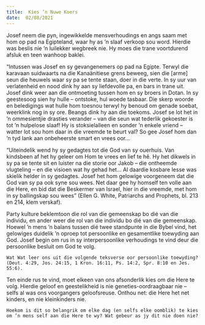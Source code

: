```yaml
---
title:  Kies ’n Nuwe Koers
date:  02/08/2021
---
```


Josef neem die pyn, ingewikkelde mensverhoudings en angs saam met hom op pad na Egipteland, waar hy as ’n slaaf verkoop sou word. Hierdie was beslis nie ’n luilekker wegbreek nie. Hy moes die trane voortdurend afsluk en teen wanhoop baklei.

“Intussen was Josef en sy gevangenemers op pad na Egipte. Terwyl die karavaan suidwaarts na die Kanaänitiese grens beweeg, sien die [arme] seun die heuwels waar sy pa se tente staan, doer in die verte. In sy uur van verlatenheid en nood dink hy aan sy liefdevolle pa, en bars in trane uit. Josef dink weer aan die ontmoeting tussen hom en sy broers in Dotan. In sy geestesoog sien hy hulle – ontstoke, hul woede tasbaar. Die skerp woorde en beledigings wat hulle hom toesnou terwyl hy benoud om genade soebat, weerklink nog in sy ore. Beangs dink hy aan die toekoms. Josef se lot het in ’n ommesientjie drasties verander – van die seun wat tederlik gekoester is tot ’n hulpelose slaaf! Hy is stoksielalleen en sonder ’n enkele vriend – watter lot sou hom daar in die vreemde te beurt val? So gee Josef hom dan ’n tyd lank aan onbeheerste smart en vrees oor…

“Uiteindelik wend hy sy gedagtes tot die God van sy ouerhuis. Van kindsbeen af het hy geleer om Hom te vrees en lief te hê. Hy het dikwels in sy pa se tente sit en luister na die storie oor Jakob – die ontheemde vlugteling – en die visioen wat hy gehad het… Al daardie kosbare lesse was skielik helder in sy gedagtes. Josef het hom gelowige voorgeneem dat die God van sy pa ook syne sou wees. Net daar gee hy homself ten volle aan die Here, en bid dat die Beskermer van Israel, hier in die vreemde, met hom in sy ballingskap sou wees” (Ellen G. White, Patriarchs and Prophets, bl. 213 en 214, klem verskaf).

Party kulture beklemtoon die rol van die gemeenskap bo dié van die individu, en ander weer die rol van die individu bo dié van die gemeenskap. Hoewel ’n mens ’n balans tussen dié twee standpunte in die Bybel vind, het gelowiges duidelik ’n oproep tot persoonlike en gesamentlike toewyding aan God. Josef begin om rus in sy interpersoonlike verhoudings te vind deur die persoonlike besluit om God te volg.

`Wat Wat leer ons uit die volgende teksverse oor persoonlike toewyding? (Deut. 4:29, Jos. 24:15, 1 Kron. 16:11, Ps. 14:2, Spr. 8:10 en Jes. 55:6).`

Ten einde rus te vind, moet elkeen van ons afsonderlik kies om die Here te volg. Hierdie geloof en geestelikheid is nie geneties-oordraagbaar nie – selfs al was ons voorgangers geloofsreuse. Onthou net: die Here het net kinders, en nie kleinkinders nie.

`Hoekom is dit so belangrik om elke dag (en selfs elke oomblik) te kies om ’n mens self aan die Here te wy? Wat gebeur as jy dit nie doen nie?`